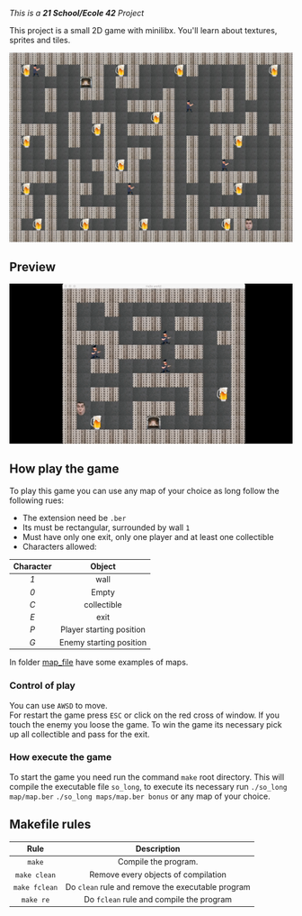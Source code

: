 _This is a **21 School/Ecole 42** Project_

This project is a small 2D game with minilibx. You'll learn about textures, sprites and tiles.

![image](https://github.com/kroharu/so_long/blob/main/Screen%20Shot%202022-06-30%20at%2012.15.06%20PM.png)

## Preview
![ezgif com-gif-maker](https://github.com/kroharu/so_long/blob/main/2022-06-30%2012-34-05.gif)


## How play the game
To play this game you can use any map of your choice as long follow the following rues:

* The extension need be `.ber`
* Its must be rectangular, surrounded by wall `1`
* Must have only one exit, only one player and at least one collectible
* Characters allowed:

|  Character  |          Object          |
|:-----------:|:------------------------:|
|     *1*     | wall                     |
|     *0*     | Empty                    |
|     *C*     | collectible              |
|     *E*     | exit                     |
|     *P*     | Player starting position |
|     *G*     | Enemy starting position  |

In folder [map_file](map_file) have some examples of maps.

### Control of play
You can use `AWSD` to move.  
For restart the game press `ESC` or click on the red cross of window.
If you touch the enemy you loose the game.
To win the game its necessary pick up all collectible and pass for the exit.

### How execute the game
To start the game you need run the command `make` root directory.
This will compile the executable file `so_long`, to execute its necessary run `./so_long map/map.ber` `./so_long maps/map.ber bonus` or any map of your choice.

## Makefile rules

| Rule         |                 Description                             |
|:------------:|:-------------------------------------------------------:|
| `make`       | Compile the program.                                    |
| `make clean` | Remove every objects of compilation                     |
| `make fclean`| Do `clean` rule and remove the executable program       |
| `make re`    | Do `fclean` rule and compile the program                |
